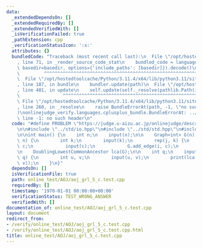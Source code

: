 ```yaml
---
data:
  _extendedDependsOn: []
  _extendedRequiredBy: []
  _extendedVerifiedWith: []
  _isVerificationFailed: true
  _pathExtension: cpp
  _verificationStatusIcon: ':x:'
  attributes: {}
  bundledCode: "Traceback (most recent call last):\n  File \"/opt/hostedtoolcache/Python/3.11.4/x64/lib/python3.11/site-packages/onlinejudge_verify/documentation/build.py\"\
    , line 71, in _render_source_code_stat\n    bundled_code = language.bundle(stat.path,\
    \ basedir=basedir, options={'include_paths': [basedir]}).decode()\n          \
    \         ^^^^^^^^^^^^^^^^^^^^^^^^^^^^^^^^^^^^^^^^^^^^^^^^^^^^^^^^^^^^^^^^^^^^^^^^^^^^^^^^^\n\
    \  File \"/opt/hostedtoolcache/Python/3.11.4/x64/lib/python3.11/site-packages/onlinejudge_verify/languages/cplusplus.py\"\
    , line 187, in bundle\n    bundler.update(path)\n  File \"/opt/hostedtoolcache/Python/3.11.4/x64/lib/python3.11/site-packages/onlinejudge_verify/languages/cplusplus_bundle.py\"\
    , line 401, in update\n    self.update(self._resolve(pathlib.Path(included), included_from=path))\n\
    \                ^^^^^^^^^^^^^^^^^^^^^^^^^^^^^^^^^^^^^^^^^^^^^^^^^^^^^^^^^\n \
    \ File \"/opt/hostedtoolcache/Python/3.11.4/x64/lib/python3.11/site-packages/onlinejudge_verify/languages/cplusplus_bundle.py\"\
    , line 260, in _resolve\n    raise BundleErrorAt(path, -1, \"no such header\"\
    )\nonlinejudge_verify.languages.cplusplus_bundle.BundleErrorAt: ../std/io.hpp:\
    \ line -1: no such header\n"
  code: "#define PROBLEM \"https://judge.u-aizu.ac.jp/onlinejudge/description.jsp?id=GRL_5_C&lang=ja\"\
    \n\n#include \"../std/io.hpp\"\n#include \"../std/std.hpp\"\n#include \"../graph/tree/doubling_lowest_common_ancestor.hpp\"\
    \n\nint main() {\n    int n;\n    input(n);\n\n    Graph<int> G(n);\n    rep(i,\
    \ n) {\n        int k;\n        input(k);\n        rep(j, k) {\n            int\
    \ c;\n            input(c);\n            G.add_edge(i, c);\n        }\n    }\n\
    \n    DoublingLowestCommonAncestor lca(G);\n\n    int q;\n    input(q);\n    rep(i,\
    \ q) {\n        int u, v;\n        input(u, v);\n        print(lca.get_lca(u,\
    \ v));\n    }\n}"
  dependsOn: []
  isVerificationFile: true
  path: online_test/AOJ/aoj_grl_5_c.test.cpp
  requiredBy: []
  timestamp: '1970-01-01 00:00:00+00:00'
  verificationStatus: TEST_WRONG_ANSWER
  verifiedWith: []
documentation_of: online_test/AOJ/aoj_grl_5_c.test.cpp
layout: document
redirect_from:
- /verify/online_test/AOJ/aoj_grl_5_c.test.cpp
- /verify/online_test/AOJ/aoj_grl_5_c.test.cpp.html
title: online_test/AOJ/aoj_grl_5_c.test.cpp
---
```


